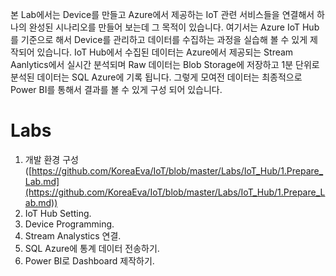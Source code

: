 ﻿본 Lab에서는 Device를 만들고 Azure에서 제공하는 IoT 관련 서비스들을 연결해서 하나의 완성된 시나리오를 만들어 보는데 그 목적이 있습니다. 
여기서는 Azure IoT Hub를 기준으로 해서 Device를 관리하고 데이터를 수집하는 과정을 실습해 볼 수 있게 제작되어 있습니다. IoT Hub에서 수집된 데이터는 Azure에서 제공되는 Stream Aanlytics에서 실시간 분석되며 Raw 데이터는 Blob Storage에 저장하고 1분 단위로 분석된 데이터는 SQL Azure에 기록 됩니다. 
 그렇게 모여전 데이터는 최종적으로 Power BI를 통해서 결과를 볼 수 있게 구성 되어 있습니다. 

# Labs

1. 개발 환경 구성 ([https://github.com/KoreaEva/IoT/blob/master/Labs/IoT_Hub/1.Prepare_Lab.md](https://github.com/KoreaEva/IoT/blob/master/Labs/IoT_Hub/1.Prepare_Lab.md))
2. IoT Hub Setting.
3. Device Programming.
4. Stream Analystics 연결.
5. SQL Azure에 통계 데이터 전송하기. 
6. Power BI로 Dashboard 제작하기.

 